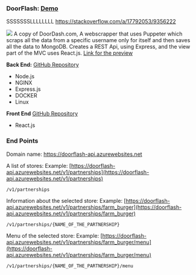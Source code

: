 ### DoorFlash: [Demo](https://bryanenid.github.io/doorflash/)

SSSSSSSLLLLLLLL https://stackoverflow.com/a/17792053/9356222

![](https://i.ibb.co/k5mnMwy/Capture.png)
A copy of DoorDash.com, A webscrapper that uses Puppeter which scraps all the data from a specific username only for itself and then saves all the data to MongoDB.
Creates a REST Api, using Express, and the view part of the MVC uses React.js.
[Link for the preview](https://bryanenid.github.io/doorflash/)

**Back End:** [GitHub Repository](https://github.com/BryanEnid/doorflash-api)
- Node.js
- NGINX
- Express.js
- DOCKER
- Linux

**Front End** [GitHub Repository](https://github.com/BryanEnid/doorflash)
- React.js

### End Points
Domain name: https://doorflash-api.azurewebsites.net

A list of stores: Example: [https://doorflash-api.azurewebsites.net/v1/partnerships](https://doorflash-api.azurewebsites.net/v1/partnerships)
```
/v1/partnerships
```


Information about the selected store: Example: [https://doorflash-api.azurewebsites.net/v1/partnerships/farm_burger](https://doorflash-api.azurewebsites.net/v1/partnerships/farm_burger)
```
/v1/partnerships/{NAME_OF_THE_PARTNERSHIP}
```


Menu of the selected store: Example: [https://doorflash-api.azurewebsites.net/v1/partnerships/farm_burger/menu](https://doorflash-api.azurewebsites.net/v1/partnerships/farm_burger/menu)
```
/v1/partnerships/{NAME_OF_THE_PARTNERSHIP}/menu
```





